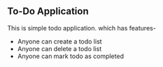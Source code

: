 ## To-Do Application
This is simple todo application.
which has features-

- Anyone can create a todo list
- Anyone can delete a todo list
- Anyone can mark todo as completed 